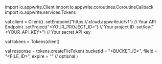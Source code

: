 import io.appwrite.Client
import io.appwrite.coroutines.CoroutineCallback
import io.appwrite.services.Tokens

val client = Client()
    .setEndpoint("https://<REGION>.cloud.appwrite.io/v1") // Your API Endpoint
    .setProject("<YOUR_PROJECT_ID>") // Your project ID
    .setKey("<YOUR_API_KEY>") // Your secret API key

val tokens = Tokens(client)

val response = tokens.createFileToken(
    bucketId = "<BUCKET_ID>",
    fileId = "<FILE_ID>",
    expire = "" // optional
)
